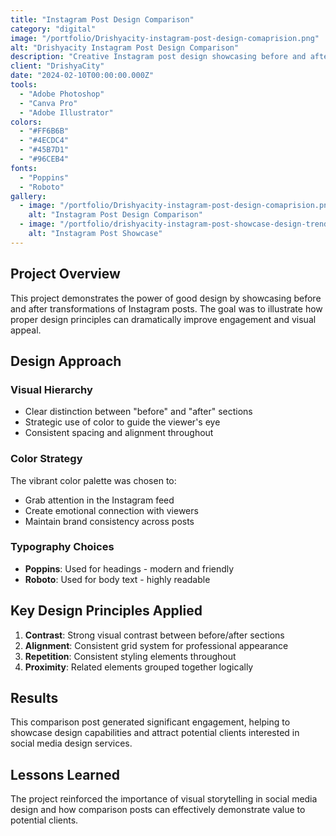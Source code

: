 ```yaml
---
title: "Instagram Post Design Comparison"
category: "digital"
image: "/portfolio/Drishyacity-instagram-post-design-comaprision.png"
alt: "Drishyacity Instagram Post Design Comparison"
description: "Creative Instagram post design showcasing before and after design transformations for social media content."
client: "DrishyaCity"
date: "2024-02-10T00:00:00.000Z"
tools:
  - "Adobe Photoshop"
  - "Canva Pro"
  - "Adobe Illustrator"
colors:
  - "#FF6B6B"
  - "#4ECDC4"
  - "#45B7D1"
  - "#96CEB4"
fonts:
  - "Poppins"
  - "Roboto"
gallery:
  - image: "/portfolio/Drishyacity-instagram-post-design-comaprision.png"
    alt: "Instagram Post Design Comparison"
  - image: "/portfolio/drishyacity-instagram-post-showcase-design-trend.png"
    alt: "Instagram Post Showcase"
---
```


## Project Overview

This project demonstrates the power of good design by showcasing before and after transformations of Instagram posts. The goal was to illustrate how proper design principles can dramatically improve engagement and visual appeal.

## Design Approach

### Visual Hierarchy
- Clear distinction between "before" and "after" sections
- Strategic use of color to guide the viewer's eye
- Consistent spacing and alignment throughout

### Color Strategy
The vibrant color palette was chosen to:
- Grab attention in the Instagram feed
- Create emotional connection with viewers
- Maintain brand consistency across posts

### Typography Choices
- **Poppins**: Used for headings - modern and friendly
- **Roboto**: Used for body text - highly readable

## Key Design Principles Applied

1. **Contrast**: Strong visual contrast between before/after sections
2. **Alignment**: Consistent grid system for professional appearance
3. **Repetition**: Consistent styling elements throughout
4. **Proximity**: Related elements grouped together logically

## Results

This comparison post generated significant engagement, helping to showcase design capabilities and attract potential clients interested in social media design services.

## Lessons Learned

The project reinforced the importance of visual storytelling in social media design and how comparison posts can effectively demonstrate value to potential clients.

